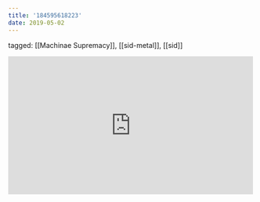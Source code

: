 ```yaml
---
title: '184595618223'
date: 2019-05-02
---
```

tagged: [[Machinae Supremacy]], [[sid-metal]], [[sid]]
<iframe allow="accelerometer; autoplay; clipboard-write; encrypted-media; gyroscope; picture-in-picture" allowfullscreen="" frameborder="0" height="281" id="youtube_iframe" src="https://www.youtube.com/embed/vAN3b4JxN8c?feature=oembed&amp;enablejsapi=1&amp;origin=https://safe.txmblr.com&amp;wmode=opaque" width="500"></iframe>